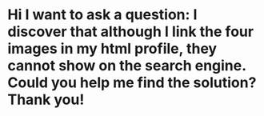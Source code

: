 # Hi I want to ask a question: I discover that although I link the four images in my html profile, they cannot show on the search engine. Could you help me find the solution? Thank you!
